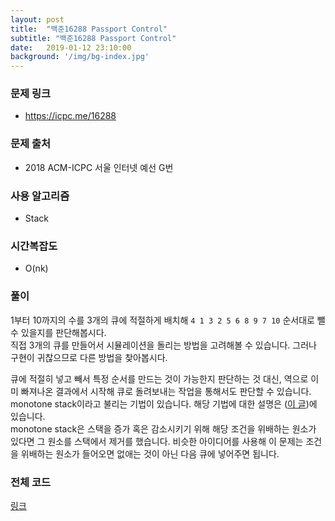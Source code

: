 ```yaml
---
layout: post
title:  "백준16288 Passport Control"
subtitle: "백준16288 Passport Control"
date:   2019-01-12 23:10:00
background: '/img/bg-index.jpg'
---
```


### 문제 링크
* https://icpc.me/16288

### 문제 출처
* 2018 ACM-ICPC 서울 인터넷 예선 G번

### 사용 알고리즘
* Stack

### 시간복잡도
* O(nk)

### 풀이
1부터 10까지의 수를 3개의 큐에 적절하게 배치해 `4 1 3 2 5 6 8 9 7 10` 순서대로 뺄 수 있을지를 판단해봅시다.<br>
직접 3개의 큐를 만들어서 시뮬레이션을 돌리는 방법을 고려해볼 수 있습니다. 그러나 구현이 귀찮으므로 다른 방법을 찾아봅시다.

큐에 적절히 넣고 빼서 특정 순서를 만드는 것이 가능한지 판단하는 것 대신, 역으로 이미 빠져나온 결과에서 시작해 큐로 돌려보내는 작업을 통해서도 판단할 수 있습니다.<br>
monotone stack이라고 불리는 기법이 있습니다. 해당 기법에 대한 설명은 (<a href = "https://justicehui.github.io/2019/01/01/monotoneStack.html">이 글</a>)에 있습니다.<br>
monotone stack은 스택을 증가 혹은 감소시키기 위해 해당 조건을 위배하는 원소가 있다면 그 원소를 스택에서 제거를 했습니다. 비슷한 아이디어를 사용해 이 문제는 조건을 위배하는 원소가 들어오면 없애는 것이 아닌 다음 큐에 넣어주면 됩니다.

### 전체 코드
<a href = "https://github.com/justiceHui/BOJ/blob/master/ACM-ICPC_Regional/DaejeonSeoul/16288.cpp">링크</a>

